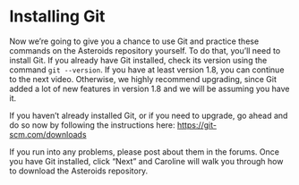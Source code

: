 # Installing Git
Now we’re going to give you a chance to use Git and practice these commands on the Asteroids repository yourself. To do that, you’ll need to install Git. If you already have Git installed, check its version using the command `git --version`. If you have at least version 1.8, you can continue to the next video. Otherwise, we highly recommend upgrading, since Git added a lot of new features in version 1.8 and we will be assuming you have it.

If you haven’t already installed Git, or if you need to upgrade, go ahead and do so now by following the instructions here: https://git-scm.com/downloads

If you run into any problems, please post about them in the forums. Once you have Git installed, click “Next” and Caroline will walk you through how to download the Asteroids repository.